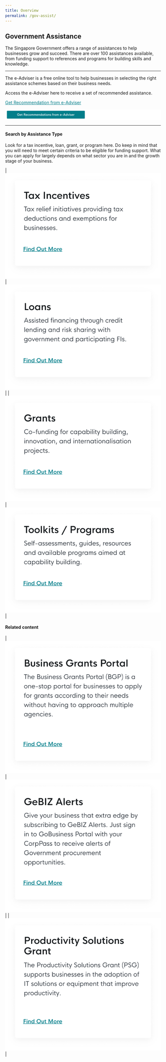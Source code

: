```yaml
---
title: Overview
permalink: /gov-assist/
---
```


## Government Assistance 

The Singapore Government offers a range of assistances to help businesses grow and succeed. There are over 100 assistances available, from funding support to references and programs for building skills and knowledge.

***

The e-Adviser is a free online tool to help businesses in selecting the right assistance schemes based on their business needs. 

Access the e-Adviser here to receive a set of recommended assistance.

<a href="https://ea-staging.l1t.molb.gov.sg/#/" target="_blank" style="color:#037e8a">Get Recommendation from e-Adviser</a>

[![e-Adviser button](/images/gov-assist/ga_cta_button.png)](https://ea-staging.l1t.molb.gov.sg/#/)
***

#### Search by Assistance Type

Look for a tax incentive, loan, grant, or program here. Do keep in mind that you will need to meet certain criteria to be eligible for funding support. What you can apply for largely depends on what sector you are in and the growth stage of your business.

| [![Tax Incentives](/images/gov-assist/taxIncentives.png)](/gov-assist/tax-incentives/) | [![Loans](/images/gov-assist/loans.png)](/gov-assist/loans/) |
| [![Grants](/images/gov-assist/grants.png)](/gov-assist/grants/) | [![Toolkits/Programs](/images/gov-assist/toolkits_programs.png)](/gov-assist/toolkits-programs/) |

#### Related content

| [![BGP](/images/gov-assist/bgp.png)](/business-grants-portal/) | [![GeBIZ Alerts](/images/gov-assist/gebiz.png)](/gebiz-alerts/) |
|[![PSG](/images/gov-assist/psg.png)](/psg/) |